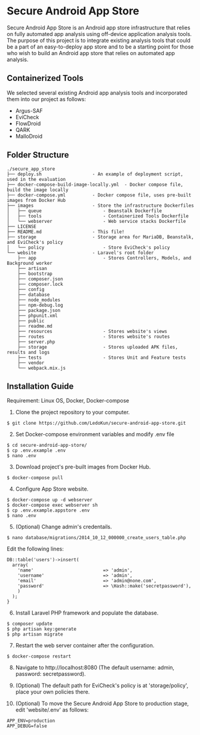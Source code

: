 Secure Android App Store
========================

Secure Android App Store is an Android app store infrastructure that relies on fully automated app analysis using off-device application analysis tools. The purpose of this project is to integrate existing analysis tools that could be a part of an easy-to-deploy app store and to be a starting point for those who wish to build an Android app store that relies on automated app analysis.

Containerized Tools
-------------------

We selected several existing Android app analysis tools and incorporated them into our project as follows:

* Argus-SAF
* EviCheck
* FlowDroid
* QARK
* MalloDroid

Folder Structure
----------------

```
./secure_app_store
├── deploy.sh                   - An example of deployment script, used in the evaluation
├── docker-compose-build-image-locally.yml  - Docker compose file, build the image locally
├── docker-compose.yml          - Docker compose file, uses pre-built images from Docker Hub
├── images                      - Store the infrastructure Dockerfiles
│   ├── queue                       - Beanstalk Dockerfile
│   ├── tools                       - Containerized Tools Dockerfile
│   └── webserver                   - Web service stacks Dockerfile
├── LICENSE
├── README.md                   - This file!
├── storage                     - Storage area for MariaDB, Beanstalk, and EviCheck's policy
│   └── policy                      - Store EviCheck's policy
└── website                     - Laravel's root folder
    ├── app                         - Stores Controllers, Models, and Background worker
    ├── artisan
    ├── bootstrap
    ├── composer.json
    ├── composer.lock
    ├── config
    ├── database
    ├── node_modules
    ├── npm-debug.log
    ├── package.json
    ├── phpunit.xml
    ├── public
    ├── readme.md
    ├── resources                   - Stores website's views
    ├── routes                      - Stores website's routes
    ├── server.php
    ├── storage                     - Stores uploaded APK files, results and logs
    ├── tests                       - Stores Unit and Feature tests
    ├── vendor
    └── webpack.mix.js
```

Installation Guide
------------------

Requirement: Linux OS, Docker, Docker-compose

1. Clone the project repository to your computer.
```
$ git clone https://github.com/LedoKun/secure-android-app-store.git
```

2. Set Docker-compose environment variables and modify .env file
```
$ cd secure-android-app-store/
$ cp .env.example .env
$ nano .env
```


3. Download project's pre-built images from Docker Hub.
```
$ docker-compose pull
```

4. Configure App Store website.
```
$ docker-compose up -d webserver
$ docker-compose exec webserver sh
$ cp .env.example.appstore .env
$ nano .env
```

5. (Optional) Change admin's credentails.

```
$ nano database/migrations/2014_10_12_000000_create_users_table.php
```

Edit the following lines:

```
DB::table('users')->insert(
  array(
    'name'                          => 'admin',
    'username'                      => 'admin',
    'email'                         => 'admin@none.com',
    'password'                      => \Hash::make('secretpassword'),
    )
  );
}
```

6. Install Laravel PHP framework and populate the database.
```
$ composer update
$ php artisan key:generate
$ php artisan migrate
```

7. Restart the web server container after the configuration.
```
$ docker-compose restart
```

8. Navigate to http://localhost:8080 (The default username: admin, password: secretpassword).

9. (Optional) The default path for EviCheck's policy is at 'storage/policy', place your own policies there.

10. (Optional) To move the Secure Android App Store to production stage, edit 'website/.env' as follows:
```
APP_ENV=production
APP_DEBUG=false
```
